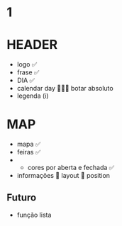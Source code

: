 # 1

# HEADER

- logo ✅
- frase ✅
- DIA ✅
- calendar day 🤶✅✅ botar absoluto
- legenda (i)

# MAP

- mapa ✅
- feiras ✅
- - cores por aberta e fechada ✅
- informações 🤶 layout 🤶 position

## Futuro

- função lista
